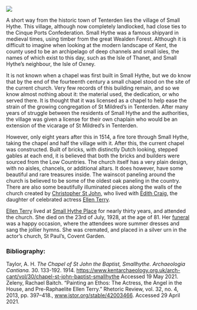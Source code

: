 <a href="https://juncture-digital.org"><img src="https://juncture-digital.org/images/ve-button.png"/></a>
<param author="Andrew Vincent" banner="/images/banners/19c.jpg" layout="vtl" title="St. John the Baptist, Small Hythe" ve-config=""/>

<param aliases="Tenterden" eid="Q614560" ve-entity=""/>
<param aliases="Cinque Ports" eid="Q748895" ve-entity=""/>
<param aliases="Isle of Oxney" eid="Q265523" ve-entity=""/>
<param aliases="Isle of Thanet" eid="Q590422" ve-entity=""/>

A short way from the historic town of Tenterden lies the village of Small Hythe.  This village, although now completely landlocked, had close ties to the Cinque Ports Confederation. Small Hythe was a famous shipyard in medieval times, using timber from the great Wealden Forest. Although it is difficult to imagine when looking at the modern landscape of Kent, the county used to be an archipelago of deep channels and small isles, the names of which exist to this day, such as the Isle of Thanet, and Small Hythe’s neighbour, the Isle of Oxney. 
<param ve-image-v2 manifest="https://iiif.juncture-digital.org/wc:St_John_the_Baptist_Church%2C_Small_Hythe%2C_Kent_-_geograph.org.uk_-_957959.jpg/manifest.json">
 
It is not known when a chapel was first built in Small Hythe, but we do know that by the end of the fourteenth century a small chapel stood on the site of the current church. Very few records of this building remain, and so we know almost nothing about it: the material used, the dedication, or who served there. It is thought that it was licensed as a chapel to help ease the strain of the growing congregation of St Mildred’s in Tenterden. After many years of struggle between the residents of Small Hythe and the authorities, the village was given a license for their own chaplain who would be an extension of the vicarage of St Mildred’s in Tenterden. 
<param attribution="Andrew Vincent" label="The view of the church from the south east. Note the stepped gables and heavy buttressing" url="https://stor.artstor.org/stor/62da9026-fd94-40de-9f54-ad63696fdc9e" ve-image=""/>
 
However, only eight years after this in 1514, a fire tore through Small Hythe, taking the chapel and half the village with it. After this, the current chapel was constructed. Built of bricks, with distinctly Dutch looking, stepped gables at each end, it is believed that both the bricks and builders were sourced from the Low Countries. The church itself has a very plain design, with no aisles, chancels, or additional altars. It does however, have some beautiful and rare treasures inside. The wainscot paneling around the church is believed to be some of the oldest oak paneling in the country. There are also some beautifully illuminated pieces along the walls of the church created by [Christopher St John](/20c/20c-st-john-biography), who lived with [Edith Craig](/20c/20c-craig-biography), the daughter of celebrated actress [Ellen Terry](/20c/20c-terry-biography). 
<param attribution="Andrew Vincent" label="The view of the chancel screen and wainscotting from the high altar. Note how plain the carving is from this side of the screen, when viewed from the other side, it is highly decorative" url="https://stor.artstor.org/stor/68c5b8c3-5fec-4cab-893b-5edf940aa5a7" ve-image=""/>

[Ellen Terry](/20c/20c-terry-biography) lived at [Small Hythe Place](https://www.nationaltrust.org.uk/smallhythe-place) for nearly thirty years, and attended the church. She died on the 23rd of July, 1928, at the age of 81. Her [funeral](/20c/20c-terry-funeral) was a happy occasion, where the attendees wore summer dresses and sang the jollier hymns. She was cremated, and placed in a silver urn in the actor’s church, St Paul’s, Covent Garden.
<param label="Ellen Terry as Imogen" url="https://stor.artstor.org/stor/29dd64d3-531b-479f-b993-f0fc7c206cef" ve-image=""/>

### Bibliography:

Taylor, A. H. _The Chapel of St John the Baptist, Smallhythe. Archaeologia Cantiana._ 30. 133-192. 1914. https://www.kentarchaeology.org.uk/arch-cant/vol/30/chapel-st-john-baptist-smallhythe Accessed 19 May 2021.   
Zeleny, Rachael Baitch. “Painting an Ethos: The Actress, the Angel in the House, and Pre-Raphaelite Ellen Terry.” Rhetoric Review, vol. 32, no. 4, 2013, pp. 397–418., www.jstor.org/stable/42003466. Accessed 29 April 2021.   
<param attribution="Andrew Vincent" label="The view of the church from the west, showing the entrance and porch, as well as the figure of St John the Baptist set into a niche above the west window" url="https://stor.artstor.org/stor/e1a56162-96fa-4e4c-af51-a481569d773c" ve-image=""/>
